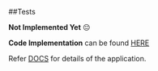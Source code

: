 ##Tests

__Not Implemented Yet__ :pensive:


**Code Implementation** can be found [HERE](../app/)

Refer [DOCS](../docs/) for details of the application.
